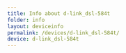 ```yaml
---
title: Info about d-link_dsl-584t
folder: info
layout: deviceinfo
permalink: /devices/d-link_dsl-584t/
device: d-link_dsl-584t
---
```

